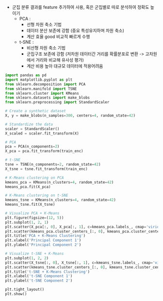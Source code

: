 - 군집 분류 결과를 feature 추가하여 사용, 혹은 군집별로 따로 분석하여 정확도 높이기
  - PCA :
    - 선형 차원 축소 기법
    - 데이터 분산 보존에 강함 (중요 특성유지하며 차원 축소)
    - 계산 효율 good 비교적 빠르게 수행
  - t-SNE :
    - 비선형 차원 축소 기법
    - 군집구조 보존에 강함 (저차원 데이터간 거리를 확률분포로 변환 -> 고차원에서 거리와 비교해 유사성 평가)
    - 계산 비용 높아 대규모 데이터에 적용어려움

```python
import pandas as pd
import matplotlib.pyplot as plt
from sklearn.decomposition import PCA
from sklearn.manifold import TSNE
from sklearn.cluster import KMeans
from sklearn.datasets import make_blobs
from sklearn.preprocessing import StandardScaler

# Create a synthetic dataset
X, y = make_blobs(n_samples=300, centers=4, random_state=42)

# Standardize the data
scaler = StandardScaler()
X_scaled = scaler.fit_transform(X)

# PCA
pca = PCA(n_components=2)
X_pca = pca.fit_transform(train_enc)

# t-SNE
tsne = TSNE(n_components=2, random_state=42)
X_tsne = tsne.fit_transform(train_enc)

# K-Means clustering on PCA
kmeans_pca = KMeans(n_clusters=4, random_state=42)
kmeans_pca.fit(X_pca)

# K-Means clustering on t-SNE
kmeans_tsne = KMeans(n_clusters=4, random_state=42)
kmeans_tsne.fit(X_tsne)

# Visualize PCA + K-Means
plt.figure(figsize=(12, 5))
plt.subplot(1, 2, 1)
plt.scatter(X_pca[:, 0], X_pca[:, 1], c=kmeans_pca.labels_, cmap='viridis', alpha=0.5)
plt.scatter(kmeans_pca.cluster_centers_[:, 0], kmeans_pca.cluster_centers_[:, 1], c='red', marker='X', s=200)
plt.title('PCA + K-Means Clustering')
plt.xlabel('Principal Component 1')
plt.ylabel('Principal Component 2')

# Visualize t-SNE + K-Means
plt.subplot(1, 2, 2)
plt.scatter(X_tsne[:, 0], X_tsne[:, 1], c=kmeans_tsne.labels_, cmap='viridis', alpha=0.5)
plt.scatter(kmeans_tsne.cluster_centers_[:, 0], kmeans_tsne.cluster_centers_[:, 1], c='red', marker='X', s=200)
plt.title('t-SNE + K-Means Clustering')
plt.xlabel('t-SNE Component 1')
plt.ylabel('t-SNE Component 2')

plt.tight_layout()
plt.show()
```
